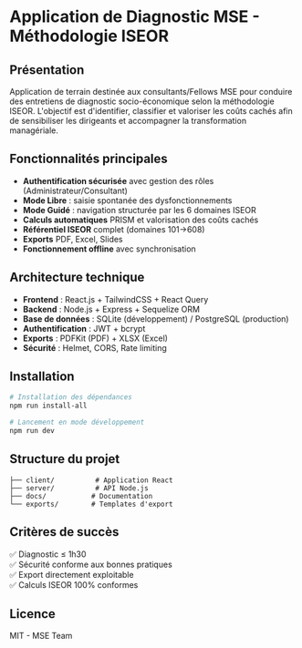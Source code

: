 # Application de Diagnostic MSE - Méthodologie ISEOR

## Présentation

Application de terrain destinée aux consultants/Fellows MSE pour conduire des entretiens de diagnostic socio-économique selon la méthodologie ISEOR. L'objectif est d'identifier, classifier et valoriser les coûts cachés afin de sensibiliser les dirigeants et accompagner la transformation managériale.

## Fonctionnalités principales

- **Authentification sécurisée** avec gestion des rôles (Administrateur/Consultant)
- **Mode Libre** : saisie spontanée des dysfonctionnements
- **Mode Guidé** : navigation structurée par les 6 domaines ISEOR
- **Calculs automatiques** PRISM et valorisation des coûts cachés
- **Référentiel ISEOR** complet (domaines 101→608)
- **Exports** PDF, Excel, Slides
- **Fonctionnement offline** avec synchronisation

## Architecture technique

- **Frontend** : React.js + TailwindCSS + React Query
- **Backend** : Node.js + Express + Sequelize ORM
- **Base de données** : SQLite (développement) / PostgreSQL (production)
- **Authentification** : JWT + bcrypt
- **Exports** : PDFKit (PDF) + XLSX (Excel)
- **Sécurité** : Helmet, CORS, Rate limiting

## Installation

```bash
# Installation des dépendances
npm run install-all

# Lancement en mode développement
npm run dev
```

## Structure du projet

```
├── client/          # Application React
├── server/          # API Node.js
├── docs/           # Documentation
└── exports/        # Templates d'export
```

## Critères de succès

✅ Diagnostic ≤ 1h30  
✅ Sécurité conforme aux bonnes pratiques  
✅ Export directement exploitable  
✅ Calculs ISEOR 100% conformes  

## Licence

MIT - MSE Team
